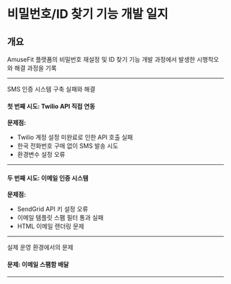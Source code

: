 # 비밀번호/ID 찾기 기능 개발 일지

## 개요
AmuseFit 플랫폼의 비밀번호 재설정 및 ID 찾기 기능 개발 과정에서 발생한 시행착오와 해결 과정을 기록

---

SMS 인증 시스템 구축 실패와 해결

#### 첫 번째 시도: Twilio API 직접 연동
**문제점:**
- Twilio 계정 설정 미완료로 인한 API 호출 실패
- 한국 전화번호 구매 없이 SMS 발송 시도
- 환경변수 설정 오류

---

#### 두 번째 시도: 이메일 인증 시스템
**문제점:**
- SendGrid API 키 설정 오류
- 이메일 템플릿 스팸 필터 통과 실패
- HTML 이메일 렌더링 문제

---

실제 운영 환경에서의 문제

#### 문제: 이메일 스팸함 배달

---

